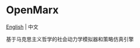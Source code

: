 # OpenMarx

[English](https://github.com/trotsky1997/OpenMarx/blob/main/README.md) | 中文

基于马克思主义哲学的社会动力学模拟器和策略仿真引擎
